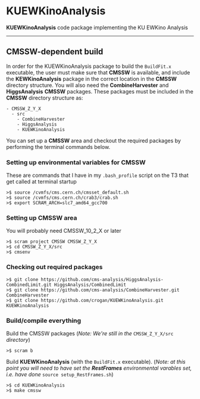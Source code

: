 # KUEWKinoAnalysis
**KUEWKinoAnalysis** code package implementing the KU EWKino Analysis

---------------------
CMSSW-dependent build 
---------------------

In order for the KUEWKinoAnalysis package to build the `BuildFit.x`
executable, the user must make sure that **CMSSW** is available, and
include the **KEWKinoAnalysis** package in the correct location in the
**CMSSW** directory structure. You will also need the **CombineHarvester**
and **HiggsAnalysis** **CMSSW** packages. These packages must be included
in the **CMSSW** directory structure as:

	- CMSSW_Z_Y_X
	  - src
		- CombineHarvester
		- HiggsAnalysis
		- KUEWKinoAnalysis

You can set up a **CMSSW** area and checkout the required packages by
performing the terminal commands below. 

### Setting up environmental variables for CMSSW
These are commands that I have in my `.bash_profile` script on the
T3 that get called at terminal startup

	>$ source /cvmfs/cms.cern.ch/cmsset_default.sh
	>$ source /cvmfs/cms.cern.ch/crab3/crab.sh
	>$ export SCRAM_ARCH=slc7_amd64_gcc700
	
### Setting up CMSSW area
You will probably need CMSSW_10_2_X or later

	>$ scram project CMSSW CMSSW_Z_Y_X
	>$ cd CMSSW_Z_Y_X/src
	>$ cmsenv
	
### Checking out required packages
	>$ git clone https://github.com/cms-analysis/HiggsAnalysis-CombinedLimit.git HiggsAnalysis/CombinedLimit
	>$ git clone https://github.com/cms-analysis/CombineHarvester.git CombineHarvester
	>$ git clone https://github.com/crogan/KUEWKinoAnalysis.git KUEWKinoAnalysis
	
### Build/compile  everything
Build the CMSSW packages (*Note: We're still in the* `CMSSW_Z_Y_X/src` *directory*)

	>$ scram b
Build **KUEWKinoAnalysis** (with the `BuildFit.x` executable). (*Note:
at this point you will need to have set the **RestFrames**
environmental varables set, i.e. have done* `source setup_RestFrames.sh`)

	>$ cd KUEWKinoAnalysis
	>$ make cmssw
